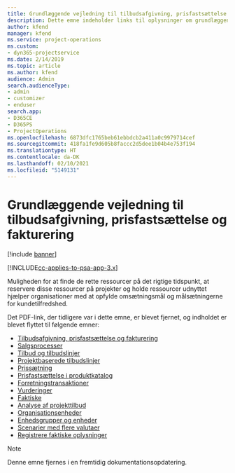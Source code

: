 ```yaml
---
title: Grundlæggende vejledning til tilbudsafgivning, prisfastsættelse og fakturering
description: Dette emne indeholder links til oplysninger om grundlæggende tilbudsafgivning, fakturering og prisfastsættelse i Project Service Automation.
author: kfend
manager: kfend
ms.service: project-operations
ms.custom:
- dyn365-projectservice
ms.date: 2/14/2019
ms.topic: article
ms.author: kfend
audience: Admin
search.audienceType:
- admin
- customizer
- enduser
search.app:
- D365CE
- D365PS
- ProjectOperations
ms.openlocfilehash: 6873dfc1765beb61ebbdcb2a411a0c9979714cef
ms.sourcegitcommit: 418fa1fe9d605b8faccc2d5dee1b04b4e753f194
ms.translationtype: HT
ms.contentlocale: da-DK
ms.lasthandoff: 02/10/2021
ms.locfileid: "5149131"
---
```

# <a name="basic-guide-to-quoting-pricing-and-billing"></a>Grundlæggende vejledning til tilbudsafgivning, prisfastsættelse og fakturering

[!include [banner](../../includes/psa-now-project-operations.md)]

[!INCLUDE[cc-applies-to-psa-app-3.x](../../includes/cc-applies-to-psa-app-3x.md)]

Muligheden for at finde de rette ressourcer på det rigtige tidspunkt, at reservere disse ressourcer på projekter og holde ressourcer udnyttet hjælper organisationer med at opfylde omsætningsmål og målsætningerne for kundetilfredshed. 

Det PDF-link, der tidligere var i dette emne, er blevet fjernet, og indholdet er blevet flyttet til følgende emner:

- [Tilbudsafgivning, prisfastsættelse og fakturering](../quote-bill-price.md)
- [Salgsprocesser](../basic-sales-process.md)
- [Tilbud og tilbudslinjer](../basic-quote-lines.md)
- [Projektbaserede tilbudslinjer](../product-based-quote-lines.md)
- [Prissætning](../basic-pricing.md)
- [Prisfastsættelse i produktkatalog](../product-catalog-pricing.md)
- [Forretningstransaktioner](../basic-business-transactions.md)
- [Vurderinger](../estimates.md)
- [Faktiske](../actuals.md)
- [Analyse af projekttilbud](../basic-analyzing-quotes.md)
- [Organisationsenheder](../advanced-organizational.md)
- [Enhedsgrupper og enheder](../advanced-units.md)
- [Scenarier med flere valutaer](../advanced-currency.md)
- [Registrere faktiske oplysninger](../advanced-actuals.md)

> [!NOTE]
> Denne emne fjernes i en fremtidig dokumentationsopdatering. 
